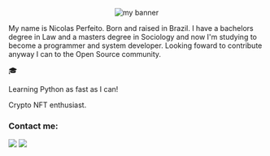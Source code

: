 <p align="center">
<img src="https://user-images.githubusercontent.com/87723398/143372424-6ef07dec-2691-4439-a8b7-0b96bd009a64.jpg" alt="my banner">
</p>

My name is Nicolas Perfeito. Born and raised in Brazil. I have a bachelors degree in Law and a masters degree in Sociology and now I'm studying to become a programmer and system developer. Looking foward to contribute anyway I can to the Open Source community.

<p>&#x1F393;</p>Learning Python as fast as I can!

Crypto NFT enthusiast.


### Contact me:

<a href = "mailto:nicolas.perfeito@gmail.com"><img src="https://img.shields.io/badge/Gmail-D14836?style=for-the-badge&logo=gmail&logoColor=white" target="_blank"></a>
<a href="https://www.linkedin.com/in/nicolas-perfeito" target="_blank"><img src="https://img.shields.io/badge/-LinkedIn-%230077B5?style=for-the-badge&logo=linkedin&logoColor=white" target="_blank"></a>